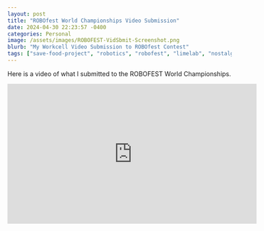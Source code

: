 ```yaml
---
layout: post
title: "ROBOfest World Championships Video Submission"
date: 2024-04-30 22:23:57 -0400
categories: Personal
image: /assets/images/ROBOFEST-VidSbmit-Screenshot.png
blurb: "My Workcell Video Submission to ROBOfest Contest"
tags: ["save-food-project", "robotics", "robofest", "limelab", "nostalgia", "my-journey"]
---
```


Here is a video of what I submitted to the ROBOFEST World Championships.

<!-- Embed the YouTube video here -->
<div class="responsive-video">
  <iframe width="560" height="315" src="https://www.youtube.com/embed/7k_JH1KTvBA?si=ol1KH5NQvyhrCqCx" title="YouTube video player" frameborder="0" allow="accelerometer; autoplay; clipboard-write; encrypted-media; gyroscope; picture-in-picture; web-share" referrerpolicy="strict-origin-when-cross-origin" allowfullscreen></iframe>
</div>



